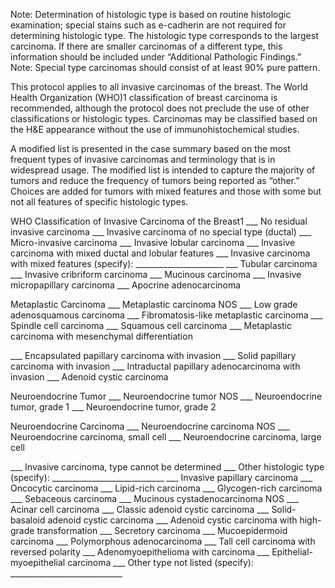 Note: Determination of histologic type is based on routine histologic examination; special stains such as e-cadherin are not required for determining histologic type. The histologic type corresponds to the largest carcinoma. If there are smaller carcinomas of a different type, this information should be included under “Additional Pathologic Findings.”
Note: Special type carcinomas should consist of at least 90% pure pattern.

This protocol applies to all invasive carcinomas of the breast. The World Health Organization (WHO)1 classification of breast carcinoma is recommended, although the protocol does not preclude the use of other classifications or histologic types. Carcinomas may be classified based on the H&E appearance without the use of immunohistochemical studies. 

A modified list is presented in the case summary based on the most frequent types of invasive carcinomas and terminology that is in widespread usage. The modified list is intended to capture the majority of tumors and reduce the frequency of tumors being reported as “other.” Choices are added for tumors with mixed features and those with some but not all features of specific histologic types. 

WHO Classification of Invasive Carcinoma of the Breast1
___ No residual invasive carcinoma
___ Invasive carcinoma of no special type (ductal)
___ Micro-invasive carcinoma 
___ Invasive lobular carcinoma 
___ Invasive carcinoma with mixed ductal and lobular features
___ Invasive carcinoma with mixed features (specify): ______________________
___ Tubular carcinoma
___ Invasive cribriform carcinoma
___ Mucinous carcinoma
___ Invasive micropapillary carcinoma
___ Apocrine adenocarcinoma

Metaplastic Carcinoma
___ Metaplastic carcinoma NOS
___ Low grade adenosquamous carcinoma
___ Fibromatosis-like metaplastic carcinoma
___ Spindle cell carcinoma
___ Squamous cell carcinoma
___ Metaplastic carcinoma with mesenchymal differentiation

___ Encapsulated papillary carcinoma with invasion
___ Solid papillary carcinoma with invasion
___ Intraductal papillary adenocarcinoma with invasion
___ Adenoid cystic carcinoma

Neuroendocrine Tumor
___ Neuroendocrine tumor NOS
___ Neuroendocrine tumor, grade 1
___ Neuroendocrine tumor, grade 2

Neuroendocrine Carcinoma
___ Neuroendocrine carcinoma NOS
___ Neuroendocrine carcinoma, small cell
___ Neuroendocrine carcinoma, large cell

___ Invasive carcinoma, type cannot be determined
___ Other histologic type (specify): ____________________________ 
___ Invasive papillary carcinoma
___ Oncocytic carcinoma
___ Lipid-rich carcinoma
___ Glycogen-rich carcinoma
___ Sebaceous carcinoma
___ Mucinous cystadenocarcinoma NOS
___ Acinar cell carcinoma
___ Classic adenoid cystic carcinoma
___ Solid-basaloid adenoid cystic carcinoma
___ Adenoid cystic carcinoma with high-grade transformation
___ Secretory carcinoma
___ Mucoepidermoid carcinoma
___ Polymorphous adenocarcinoma
___ Tall cell carcinoma with reversed polarity
___ Adenomyoepithelioma with carcinoma
___ Epithelial-myoepithelial carcinoma
___ Other type not listed (specify): ____________________________ 
